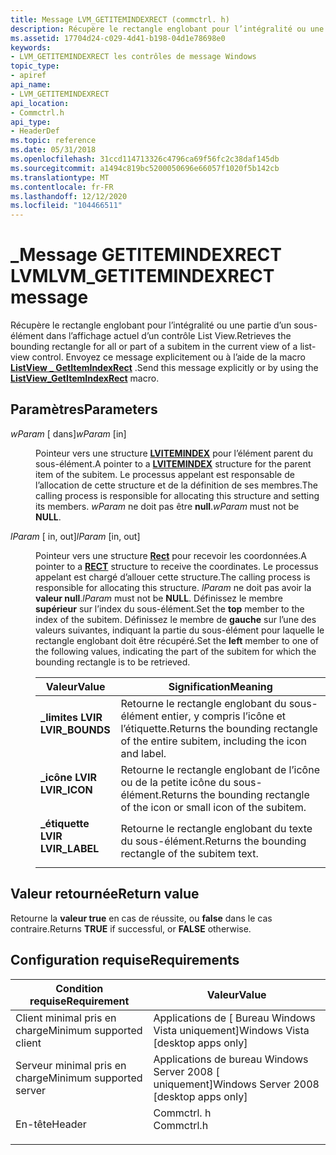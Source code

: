 ```yaml
---
title: Message LVM_GETITEMINDEXRECT (commctrl. h)
description: Récupère le rectangle englobant pour l’intégralité ou une partie d’un sous-élément dans l’affichage actuel d’un contrôle List View. Envoyez ce message explicitement ou à l’aide de la \_ macro ListView GetItemIndexRect.
ms.assetid: 17704d24-c029-4d41-b198-04d1e78698e0
keywords:
- LVM_GETITEMINDEXRECT les contrôles de message Windows
topic_type:
- apiref
api_name:
- LVM_GETITEMINDEXRECT
api_location:
- Commctrl.h
api_type:
- HeaderDef
ms.topic: reference
ms.date: 05/31/2018
ms.openlocfilehash: 31ccd114713326c4796ca69f56fc2c38daf145db
ms.sourcegitcommit: a1494c819bc5200050696e66057f1020f5b142cb
ms.translationtype: MT
ms.contentlocale: fr-FR
ms.lasthandoff: 12/12/2020
ms.locfileid: "104466511"
---
```

# <a name="lvm_getitemindexrect-message"></a><span data-ttu-id="b1fad-105">\_Message GETITEMINDEXRECT LVM</span><span class="sxs-lookup"><span data-stu-id="b1fad-105">LVM\_GETITEMINDEXRECT message</span></span>

<span data-ttu-id="b1fad-106">Récupère le rectangle englobant pour l’intégralité ou une partie d’un sous-élément dans l’affichage actuel d’un contrôle List View.</span><span class="sxs-lookup"><span data-stu-id="b1fad-106">Retrieves the bounding rectangle for all or part of a subitem in the current view of a list-view control.</span></span> <span data-ttu-id="b1fad-107">Envoyez ce message explicitement ou à l’aide de la macro [**ListView \_ GetItemIndexRect**](/windows/desktop/api/Commctrl/nf-commctrl-listview_getitemindexrect) .</span><span class="sxs-lookup"><span data-stu-id="b1fad-107">Send this message explicitly or by using the [**ListView\_GetItemIndexRect**](/windows/desktop/api/Commctrl/nf-commctrl-listview_getitemindexrect) macro.</span></span>

## <a name="parameters"></a><span data-ttu-id="b1fad-108">Paramètres</span><span class="sxs-lookup"><span data-stu-id="b1fad-108">Parameters</span></span>

<dl> <dt>

<span data-ttu-id="b1fad-109">*wParam* \[ dans\]</span><span class="sxs-lookup"><span data-stu-id="b1fad-109">*wParam* \[in\]</span></span>
</dt> <dd>

<span data-ttu-id="b1fad-110">Pointeur vers une structure [**LVITEMINDEX**](/windows/win32/api/commctrl/ns-commctrl-lvitemindex) pour l’élément parent du sous-élément.</span><span class="sxs-lookup"><span data-stu-id="b1fad-110">A pointer to a [**LVITEMINDEX**](/windows/win32/api/commctrl/ns-commctrl-lvitemindex) structure for the parent item of the subitem.</span></span> <span data-ttu-id="b1fad-111">Le processus appelant est responsable de l’allocation de cette structure et de la définition de ses membres.</span><span class="sxs-lookup"><span data-stu-id="b1fad-111">The calling process is responsible for allocating this structure and setting its members.</span></span> <span data-ttu-id="b1fad-112">*wParam* ne doit pas être **null**.</span><span class="sxs-lookup"><span data-stu-id="b1fad-112">*wParam* must not be **NULL**.</span></span>

</dd> <dt>

<span data-ttu-id="b1fad-113">*lParam* \[ in, out\]</span><span class="sxs-lookup"><span data-stu-id="b1fad-113">*lParam* \[in, out\]</span></span>
</dt> <dd>

<span data-ttu-id="b1fad-114">Pointeur vers une structure [**Rect**](/previous-versions//dd162897(v=vs.85)) pour recevoir les coordonnées.</span><span class="sxs-lookup"><span data-stu-id="b1fad-114">A pointer to a [**RECT**](/previous-versions//dd162897(v=vs.85)) structure to receive the coordinates.</span></span> <span data-ttu-id="b1fad-115">Le processus appelant est chargé d’allouer cette structure.</span><span class="sxs-lookup"><span data-stu-id="b1fad-115">The calling process is responsible for allocating this structure.</span></span> <span data-ttu-id="b1fad-116">*lParam* ne doit pas avoir la **valeur null**.</span><span class="sxs-lookup"><span data-stu-id="b1fad-116">*lParam* must not be **NULL**.</span></span> <span data-ttu-id="b1fad-117">Définissez le membre **supérieur** sur l’index du sous-élément.</span><span class="sxs-lookup"><span data-stu-id="b1fad-117">Set the **top** member to the index of the subitem.</span></span> <span data-ttu-id="b1fad-118">Définissez le membre de **gauche** sur l’une des valeurs suivantes, indiquant la partie du sous-élément pour laquelle le rectangle englobant doit être récupéré.</span><span class="sxs-lookup"><span data-stu-id="b1fad-118">Set the **left** member to one of the following values, indicating the part of the subitem for which the bounding rectangle is to be retrieved.</span></span>



| <span data-ttu-id="b1fad-119">Valeur</span><span class="sxs-lookup"><span data-stu-id="b1fad-119">Value</span></span>                                                                                                                                                   | <span data-ttu-id="b1fad-120">Signification</span><span class="sxs-lookup"><span data-stu-id="b1fad-120">Meaning</span></span>                                                                                        |
|---------------------------------------------------------------------------------------------------------------------------------------------------------|------------------------------------------------------------------------------------------------|
| <span id="LVIR_BOUNDS"></span><span id="lvir_bounds"></span><dl> <span data-ttu-id="b1fad-121"><dt>**\_limites LVIR**</dt></span><span class="sxs-lookup"><span data-stu-id="b1fad-121"><dt>**LVIR\_BOUNDS**</dt></span></span> </dl> | <span data-ttu-id="b1fad-122">Retourne le rectangle englobant du sous-élément entier, y compris l’icône et l’étiquette.</span><span class="sxs-lookup"><span data-stu-id="b1fad-122">Returns the bounding rectangle of the entire subitem, including the icon and label.</span></span><br/> |
| <span id="LVIR_ICON"></span><span id="lvir_icon"></span><dl> <span data-ttu-id="b1fad-123"><dt>**\_icône LVIR**</dt></span><span class="sxs-lookup"><span data-stu-id="b1fad-123"><dt>**LVIR\_ICON**</dt></span></span> </dl>       | <span data-ttu-id="b1fad-124">Retourne le rectangle englobant de l’icône ou de la petite icône du sous-élément.</span><span class="sxs-lookup"><span data-stu-id="b1fad-124">Returns the bounding rectangle of the icon or small icon of the subitem.</span></span><br/>            |
| <span id="LVIR_LABEL"></span><span id="lvir_label"></span><dl> <span data-ttu-id="b1fad-125"><dt>**\_étiquette LVIR**</dt></span><span class="sxs-lookup"><span data-stu-id="b1fad-125"><dt>**LVIR\_LABEL**</dt></span></span> </dl>    | <span data-ttu-id="b1fad-126">Retourne le rectangle englobant du texte du sous-élément.</span><span class="sxs-lookup"><span data-stu-id="b1fad-126">Returns the bounding rectangle of the subitem text.</span></span><br/>                                 |



 

</dd> </dl>

## <a name="return-value"></a><span data-ttu-id="b1fad-127">Valeur retournée</span><span class="sxs-lookup"><span data-stu-id="b1fad-127">Return value</span></span>

<span data-ttu-id="b1fad-128">Retourne la **valeur true** en cas de réussite, ou **false** dans le cas contraire.</span><span class="sxs-lookup"><span data-stu-id="b1fad-128">Returns **TRUE** if successful, or **FALSE** otherwise.</span></span>

## <a name="requirements"></a><span data-ttu-id="b1fad-129">Configuration requise</span><span class="sxs-lookup"><span data-stu-id="b1fad-129">Requirements</span></span>



| <span data-ttu-id="b1fad-130">Condition requise</span><span class="sxs-lookup"><span data-stu-id="b1fad-130">Requirement</span></span> | <span data-ttu-id="b1fad-131">Valeur</span><span class="sxs-lookup"><span data-stu-id="b1fad-131">Value</span></span> |
|-------------------------------------|---------------------------------------------------------------------------------------|
| <span data-ttu-id="b1fad-132">Client minimal pris en charge</span><span class="sxs-lookup"><span data-stu-id="b1fad-132">Minimum supported client</span></span><br/> | <span data-ttu-id="b1fad-133">Applications de \[ Bureau Windows Vista uniquement\]</span><span class="sxs-lookup"><span data-stu-id="b1fad-133">Windows Vista \[desktop apps only\]</span></span><br/>                                        |
| <span data-ttu-id="b1fad-134">Serveur minimal pris en charge</span><span class="sxs-lookup"><span data-stu-id="b1fad-134">Minimum supported server</span></span><br/> | <span data-ttu-id="b1fad-135">Applications de bureau Windows Server 2008 \[ uniquement\]</span><span class="sxs-lookup"><span data-stu-id="b1fad-135">Windows Server 2008 \[desktop apps only\]</span></span><br/>                                  |
| <span data-ttu-id="b1fad-136">En-tête</span><span class="sxs-lookup"><span data-stu-id="b1fad-136">Header</span></span><br/>                   | <dl> <span data-ttu-id="b1fad-137"><dt>Commctrl. h</dt></span><span class="sxs-lookup"><span data-stu-id="b1fad-137"><dt>Commctrl.h</dt></span></span> </dl> |



 

